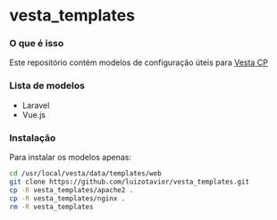# vesta_templates

### O que é isso
Este repositório contém modelos de configuração úteis para [Vesta CP](https://vestacp.com)


### Lista de modelos

* Laravel
* Vue.js

### Instalação
Para instalar os modelos apenas:

```sh
cd /usr/local/vesta/data/templates/web
git clone https://github.com/luizotavior/vesta_templates.git
cp -R vesta_templates/apache2 .
cp -R vesta_templates/nginx .
rm -R vesta_templates
```